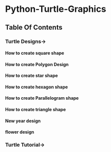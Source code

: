 # Python-Turtle-Graphics

## Table Of Contents
### Turtle Designs->
#### How to create square shape
#### How to create Polygon Design
#### How to create star shape
#### How to create hexagon shape
#### How to create Parallelogram shape
#### How to create triangle shape
#### New year design
#### flower design

### Turtle Tutorial->



